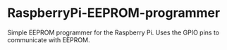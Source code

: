 # RaspberryPi-EEPROM-programmer
Simple EEPROM programmer for the Raspberry Pi. Uses the GPIO pins to communicate with EEPROM. 
